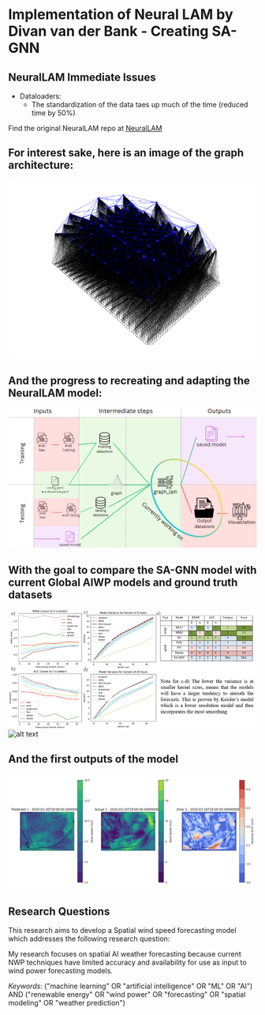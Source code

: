 # Implementation of Neural LAM by Divan van der Bank - Creating SA-GNN

## NeuralLAM Immediate Issues

- Dataloaders:
    - The standardization of the data taes up much of the time (reduced time by 50%)
    

Find the original NeuralLAM repo at [NeuralLAM](https://github.com/mllam/neural-lam/tree/main)

## For interest sake, here is an image of the graph architecture:

![alt text](images/multiscale_graph.png)

## And the progress to recreating and adapting the NeuralLAM model:

![alt text](images/progress.png)

## With the goal to compare the SA-GNN model with current Global AIWP models and ground truth datasets

![alt text](images/metric_graphs.png)
![alt text](image.png)
## And the first outputs of the model

![alt text](images/output_1.png)

## Research Questions

This research aims to develop a Spatial wind speed forecasting model which addresses the following research question:

My research focuses on spatial AI weather forecasting because current NWP techniques have limited accuracy and availability for use as input to wind power forecasting models.

_Keywords_:
("machine learning" OR "artificial intelligence" OR "ML" OR "AI") AND ("renewable energy" OR "wind power" OR "forecasting" OR "spatial modeling" OR "weather prediction")


